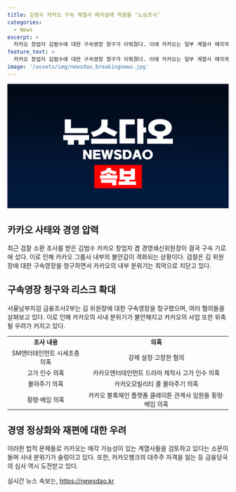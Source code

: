 ```yaml
---
title: 김범수 카카오 구속 계열사 매각설에 직원들 ‘노심초사’
categories:
  - News
excerpt: >
  카카오 창업자 김범수에 대한 구속영장 청구가 이뤄졌다. 이에 카카오는 일부 계열사 매각까지 검토 중인 상황이라 사내 불안감이 확산되고 있다. 김범수는 혐의를 부인하며 사실관계를 소명할 것을 약속했지만, 사법 리스크가 확대되면서 그룹의 사업과 쇄신 작업에도 영향을 미칠 우려가 커지고 있다. 불안감은 계열사까지 확산되면서 카카오의 기업 지배구조 재편 및 핵심 사업에 집중할 수 있을지에 대한 관심이 커지고 있다.
feature_text: >
  카카오 창업자 김범수에 대한 구속영장 청구가 이뤄졌다. 이에 카카오는 일부 계열사 매각까지 검토 중인 상황이라 사내 불안감이 확산되고 있다. 김범수는 혐의를 부인하며 사실관계를 소명할 것을 약속했지만, 사법 리스크가 확대되면서 그룹의 사업과 쇄신 작업에도 영향을 미칠 우려가 커지고 있다. 불안감은 계열사까지 확산되면서 카카오의 기업 지배구조 재편 및 핵심 사업에 집중할 수 있을지에 대한 관심이 커지고 있다.
image: '/assets/img/newsdao_breakingnews.jpg'
---
```


<p><img src="/assets/img/newsdao_breakingnews.jpg" alt="bookingtag 속보" /></p>

<h2 data-ke-size="size26">카카오 사태와 경영 압력</h2>

<p data-ke-size="size16">최근 검찰 소환 조사를 받은 김범수 카카오 창업자 겸 경영쇄신위원장이 결국 구속 기로에 섰다. 이로 인해 카카오 그룹사 내부의 불안감이 격화되는 상황이다. 검찰은 김 위원장에 대한 구속영장을 청구하면서 카카오의 내부 분위기는 최악으로 치닫고 있다.</p>

<h2 data-ke-size="size26">구속영장 청구와 리스크 확대</h2>

<p data-ke-size="size16">서울남부지검 금융조사2부는 김 위원장에 대한 구속영장을 청구했으며, 여러 혐의들을 살펴보고 있다. 이로 인해 카카오의 사내 분위기가 불안해지고 카카오의 사업 또한 위축될 우려가 커지고 있다.</p>

<table>
    <tr>
        <td style="text-align: center; height: 17px;"><b>조사 내용</b></td>
        <td style="text-align: center; height: 17px;"><b>의혹</b></td>
    </tr>
    <tr>
        <td style="text-align: center; height: 17px;">SM엔터테인먼트 시세조종 의혹</td>
        <td style="text-align: center; height: 17px;">강제 설정·고정한 혐의</td>
    </tr>
    <tr>
        <td style="text-align: center; height: 17px;">고가 인수 의혹</td>
        <td style="text-align: center; height: 17px;">카카오엔터테인먼트 드라마 제작사 고가 인수 의혹</td>
    </tr>
    <tr>
        <td style="text-align: center; height: 17px;">몰아주기 의혹</td>
        <td style="text-align: center; height: 17px;">카카오모빌리티 콜 몰아주기 의혹</td>
    </tr>
    <tr>
        <td style="text-align: center; height: 17px;">횡령·배임 의혹</td>
        <td style="text-align: center; height: 17px;">카카오 블록체인 플랫폼 클레이튼 관계사 임원들 횡령·배임 의혹</td>
    </tr>
</table>

<h2 data-ke-size="size26">경영 정상화와 재편에 대한 우려</h2>

<p data-ke-size="size16">이러한 법적 문제들로 카카오는 매각 가능성이 있는 계열사들을 검토하고 있다는 소문이 돌며 사내 분위기가 술렁이고 있다. 또한, 카카오뱅크의 대주주 자격을 잃는 등 금융당국의 심사 역시 도전받고 있다.</p>
실시간 뉴스 속보는, <a href="https://newsdao.kr" rel="dofollow">https://newsdao.kr</a>


